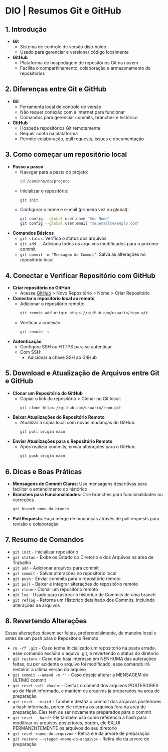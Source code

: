 
# DIO | Resumos Git e GitHub

## 1. Introdução
   - **Git**
     - Sistema de controle de versão distribuído
     - Usado para gerenciar e versionar código localmente
   - **GitHub**
     - Plataforma de hospedagem de repositórios Git na nuvem
     - Facilita o compartilhamento, colaboração e armazenamento de repositórios

## 2. Diferenças entre Git e GitHub
   - **Git**
     - Ferramenta local de controle de versão
     - Não requer conexão com a internet para funcionar
     - Comandos para gerenciar commits, branches e histórico
   - **GitHub**
     - Hospeda repositórios Git remotamente
     - Requer conta na plataforma
     - Permite colaboração, pull requests, issues e documentação

## 3. Como começar um repositório local
   - **Passo a passo**
     - Navegar para a pasta do projeto:
       ```bash
       cd /caminho/do/projeto
       ```
     - Inicializar o repositório:
       ```bash
       git init
       ```
     - Configurar o nome e e-mail (primeira vez ou global):
       ```bash
       git config --global user.name "Seu Nome"
       git config --global user.email "seuemail@exemplo.com"
       ```
   - **Comandos Básicos**
     - `git status`: Verifica o status dos arquivos
     - `git add .`: Adiciona todos os arquivos modificados para o próximo commit
     - `git commit -m "Mensagem do Commit"`: Salva as alterações no repositório local

## 4. Conectar e Verificar Repositório com GitHub
   - **Criar repositório no GitHub**
     - Acesse [GitHub](https://github.com) > Novo Repositório > Nome > Criar Repositório
   - **Conectar o repositório local ao remoto**
     - Adicionar o repositório remoto:
       ```bash
       git remote add origin https://github.com/usuario/repo.git
       ```
     - Verificar a conexão:
       ```bash
       git remote -v
       ```
   - **Autenticação**
     - Configure SSH ou HTTPS para se autenticar
     - Com SSH:
       - Adicionar a chave SSH ao GitHub

## 5. Download e Atualização de Arquivos entre Git e GitHub
   - **Clonar um Repositório do GitHub**
     - Copiar o link do repositório > Clonar no Git local:
       ```bash
       git clone https://github.com/usuario/repo.git
       ```
   - **Baixar Atualizações do Repositório Remoto**
     - Atualizar a cópia local com novas mudanças do GitHub:
       ```bash
       git pull origin main
       ```
   - **Enviar Atualizações para o Repositório Remoto**
     - Após realizar commits, enviar alterações para o GitHub:
       ```bash
       git push origin main
       ```

## 6. Dicas e Boas Práticas
   - **Mensagens de Commit Claras**: Use mensagens descritivas para facilitar o entendimento do histórico
   - **Branches para Funcionalidades**: Crie branches para funcionalidades ou correções
     ```bash
     git branch nome-da-branch
     ```
   - **Pull Requests**: Faça merge de mudanças através de pull requests para revisão e colaboração

## 7. Resumo de Comandos
   - `git init` - Inicializar repositório
   - `git status` - Exibe os Estado do Diretorio e dos Arquivos na area de Trabalho
   - `git add` - Adicionar arquivos para commit
   - `git commit` - Salvar alterações no repositório local
   - `git push` - Enviar commits para o repositório remoto
   - `git pull` - Baixar e integrar alterações do repositório remoto
   - `git clone` - Clonar um repositório remoto
   - `git log` - Usado para rastrear o histórico de Commits de uma branch
   - `git reflog` - Retorna um Historico detalhado dos Commits, incluindo alterações de arquivos

## 8. Revertendo Alterações
  Essas alterações devem ser feitas, preferencialmente, de maneira local e antes de um push para o Repositorio Remoto
  - `rm -rf .git` - Caso tenha Inicializado um repositorio na pasta errada, esse comando excluira o aquivo .git, e revertendo o status do diretorio
  - `git restore` - Caso não haja interesse em NENHUMA das auterações feitas, ou por acidente o arquivo foi modificado, esse comando irá restalrar a ultima versão do arquivo
  - `git commit --amend -m ""` - Caso deseje alterar a MENSAGEM do ULTIMO commit
  - `git reset soft <hash>` - Desfaz o commit dos arquivos POSTERIORES ao do Hash informado, e mantem os arquivos ja preparados na area de preparação
   - `git reset --mixid` - Também desfaz o commit dos arquivos posteriores a hash informada, porem ele retorna os arquivos fora da area de preparação. Eles tem de ser novamente preparados para o commit
   - `git reset --hard` - Ele também usa como referencia a hash para modificar os arquivos posteriores, porém, ele EXLUI PERMANENTEMENTE os arquivos do seu diretorio
  - `git reset <nome-do-arquivo>` - Retira ele da arvore de preparação
  - `git restore --staged <nome-do-arquivo>` - Retira ele da arvore de preparação
